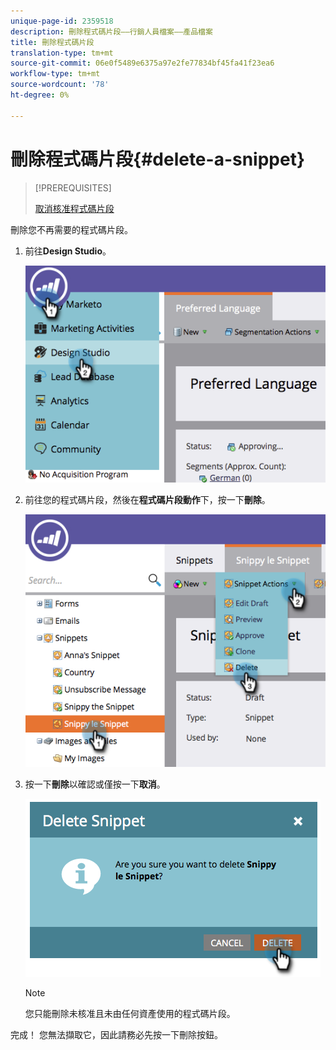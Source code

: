 ```yaml
---
unique-page-id: 2359518
description: 刪除程式碼片段——行銷人員檔案——產品檔案
title: 刪除程式碼片段
translation-type: tm+mt
source-git-commit: 06e0f5489e6375a97e2fe77834bf45fa41f23ea6
workflow-type: tm+mt
source-wordcount: '78'
ht-degree: 0%

---
```



# 刪除程式碼片段{#delete-a-snippet}

>[!PREREQUISITES]
>
>[取消核准程式碼片段](/help/marketo/product-docs/personalization/segmentation-and-snippets/snippets/unapprove-a-snippet.md)

刪除您不再需要的程式碼片段。

1. 前往&#x200B;**Design Studio**。

   ![](assets/image2014-9-16-10-3a43-3a47.png)

1. 前往您的程式碼片段，然後在&#x200B;**程式碼片段動作**&#x200B;下，按一下&#x200B;**刪除**。

   ![](assets/image2014-9-16-10-3a43-3a57.png)

1. 按一下&#x200B;**刪除**&#x200B;以確認或僅按一下&#x200B;**取消**。

   ![](assets/image2014-9-16-10-3a44-3a8.png)

   >[!NOTE]
   >
   >您只能刪除未核准且未由任何資產使用的程式碼片段。

完成！ 您無法擷取它，因此請務必先按一下刪除按鈕。
